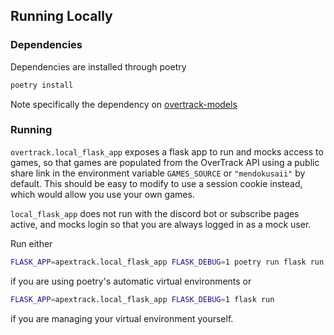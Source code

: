 ## Running Locally

### Dependencies
Dependencies are installed through poetry
```bash
poetry install
```
Note specifically the dependency on [overtrack-models](https://gitlab.com/OverTrack/overtrack-models)

### Running
`overtrack.local_flask_app` exposes a flask app to run and mocks access to games, 
so that games are populated from the OverTrack API using a public share link in the environment variable `GAMES_SOURCE` or `"mendokusaii"` by default.
This should be easy to modify to use a session cookie instead, which would allow you use your own games.

`local_flask_app` does not run with the discord bot or subscribe pages active, and mocks login so that you are always logged in as a mock user.

Run either
```bash
FLASK_APP=apextrack.local_flask_app FLASK_DEBUG=1 poetry run flask run 
```
if you are using poetry's automatic virtual environments or 
```bash
FLASK_APP=apextrack.local_flask_app FLASK_DEBUG=1 flask run 
```
if you are managing your virtual environment yourself.
